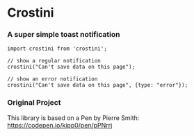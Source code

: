 # Crostini

### A super simple toast notification

```
import crostini from 'crostini';

// show a regular notification
crostini("Can't save data on this page");

// show an error notification
crostini("Can't save data on this page", {type: "error"});
```



### Original Project

This library is based on a Pen by Pierre Smith: 
https://codepen.io/kipp0/pen/pPNrrj